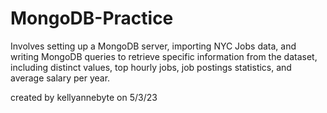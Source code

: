 # MongoDB-Practice
 Involves setting up a MongoDB server, importing NYC Jobs data, and writing MongoDB queries to retrieve specific information from the dataset, including distinct values, top hourly jobs, job postings statistics, and average salary per year.

created by kellyannebyte on 5/3/23